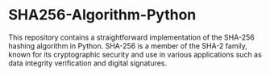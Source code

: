 # SHA256-Algorithm-Python
 This repository contains a straightforward implementation of the SHA-256 hashing algorithm in Python. SHA-256 is a member of the SHA-2 family, known for its cryptographic security and use in various applications such as data integrity verification and digital signatures.

